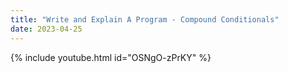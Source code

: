 ```yaml
---
title: "Write and Explain A Program - Compound Conditionals"
date: 2023-04-25
---
```


{% include youtube.html id="OSNgO-zPrKY" %}
